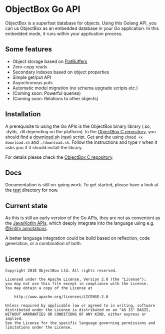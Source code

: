 ObjectBox Go API
================
ObjectBox is a superfast database for objects.
Using this Golang API, you can us ObjectBox as an embedded database in your Go application.
In this embedded mode, it runs within your application process.

Some features
-------------
* Object storage based on [FlatBuffers](https://google.github.io/flatbuffers/)
* Zero-copy reads
* Secondary indexes based on object properties
* Simple get/put API
* Asynchronous puts
* Automatic model migration (no schema upgrade scripts etc.) 
* (Coming soon: Powerful queries) 
* (Coming soon: Relations to other objects) 

Installation
------------
A prerequisite to using the Go APIs is the ObjectBox binary library (.so, .dylib, .dll depending on the platform).
In the [ObjectBox C repository](https://github.com/objectbox/objectbox-c),
you should find a [download.sh](https://github.com/objectbox/objectbox-c/download.sh)
([raw](https://raw.githubusercontent.com/objectbox/objectbox-c/master/download.sh)) script.
Get and the using `chmod +x download.sh` and `./download.sh`.
Follow the instructions and type `Y` when it asks you if it should install the library. 

For details please check the [ObjectBox C repository](https://github.com/objectbox/objectbox-c).

Docs
----
Documentation is still on-going work.
To get started, please have a look at the [test](test) directory for now.

Current state
-------------
As this is still an early version of the Go APIs, they are not as convenient as the [Java/Kotlin APIs](https://docs.objectbox.io/),
which deeply integrate into the language using e.g. [@Entity annotations](https://docs.objectbox.io/entity-annotations).

A better language integration could be build based on reflection, code generation, or a combination of both.

License
-------
    Copyright 2018 ObjectBox Ltd. All rights reserved.
    
    Licensed under the Apache License, Version 2.0 (the "License");
    you may not use this file except in compliance with the License.
    You may obtain a copy of the License at
    
        http://www.apache.org/licenses/LICENSE-2.0
    
    Unless required by applicable law or agreed to in writing, software
    distributed under the License is distributed on an "AS IS" BASIS,
    WITHOUT WARRANTIES OR CONDITIONS OF ANY KIND, either express or implied.
    See the License for the specific language governing permissions and
    limitations under the License.

